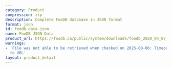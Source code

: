 ```yaml
---
category: Product
compression: zip
description: Complete FooDB database in JSON format
format: json
id: foodb.data.json
name: FooDB JSON Data
product_url: https://foodb.ca/public/system/downloads/foodb_2020_04_07_json.zip
warnings:
- 'File was not able to be retrieved when checked on 2025-08-06: Timeout connecting
  to URL'
layout: product_detail
---
```

